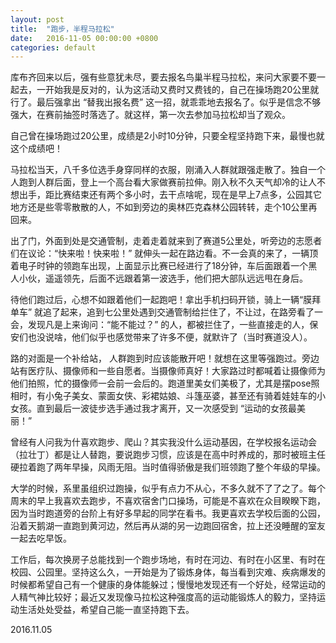 ```yaml
---
layout: post
title:  "跑步，半程马拉松"
date:   2016-11-05 00:00:00 +0800
categories: default
---
```


库布齐回来以后，强有些意犹未尽，要去报名鸟巢半程马拉松，来问大家要不要一起去，一开始我是反对的，认为这活动又费时又费钱的，自己在操场跑20公里就行了。最后强拿出 “替我出报名费”     这一招，就乖乖地去报名了。似乎是信念不够强大，在赛前抽签时落选了。就这样，第一次去参加马拉松却当了观众。

自己曾在操场跑过20公里，成绩是2小时10分钟，只要全程坚持跑下来，最慢也就这个成绩吧！

马拉松当天，八千多位选手身穿同样的衣服，刚涌入人群就跟强走散了。独自一个人跑到人群后面，登上一个高台看大家做赛前拉伸。刚入秋不久天气却冷的让人不想出手，距比赛结束还有两个多小时，去干点啥呢，现在是早上7点多，公园其它地方还是些零零散散的人，不如到旁边的奥林匹克森林公园转转，走个10公里再回来。

出了门，外面到处是交通管制，走着走着就来到了赛道5公里处，听旁边的志愿者们在议论：“快来啦！快来啦！”    就伸头一起在路边看。不一会真的来了，一辆顶着电子时钟的领跑车出现，上面显示比赛已经进行了18分钟，车后面跟着一个黑人小伙，遥遥领先，后面不远跟着第一波选手，他们把大部队远远甩在身后。

待他们跑过后，心想不如跟着他们一起跑吧！拿出手机扫码开锁，骑上一辆“膜拜单车”  就追了起来，追到七公里处遇到交通管制给拦住了，不让过，在路旁看了一会，发现凡是上来询问：“能不能过？”   的人，都被拦住了，一些直接走的人，保安们也没说啥，他们似乎也感觉带来了许多不便，就默许了（当时赛道没人）。

路的对面是一个补给站， 人群跑到时应该能散开吧！就想在这里等强跑过。旁边站有医疗队、摄像师和一些自愿者。当摄像师真好！大家路过时都喊着让摄像师为他们拍照，忙的摄像师一会前一会后的。跑道里美女们美极了，尤其是摆pose照相时，有小兔子美女、蒙面女侠、彩裙姑娘、斗篷巫婆，甚至还有骑着娃娃车的小女孩。直到最后一波徒步选手通过我才离开，又一次感受到 “运动的女孩最美丽！”

曾经有人问我为什喜欢跑步、爬山？其实我没什么运动基因，在学校报名运动会（拉壮丁）都是让人替跑，要说跑步习惯，应该是在高中时养成的，那时被班主任硬拉着跑了两年早操，风雨无阻。当时值得骄傲是我们班领跑了整个年级的早操。

大学的时候，系里虽组织过跑操，似乎有点力不从心，不多久就不了了之了。每个周末的早上我喜欢去跑步，不喜欢宿舍门口操场，可能是不喜欢在众目睽睽下跑，因为当时跑道旁的台阶上有好多早起的同学在看书。我更喜欢去学校后面的公园，沿着天鹅湖一直跑到黄河边，然后再从湖的另一边跑回宿舍，拉上还没睡醒的室友一起去吃早饭。

工作后，每次换房子总能找到一个跑步场地，有时在河边、有时在小区里、有时在校园、公园里。坚持这么久，一开始是为了锻炼身体，每当看到灾难、疾病爆发的时候都希望自己有一个健康的身体能躲过；慢慢地发现还有一个好处，经常运动的人精气神比较好；最近又发现像马拉松这种强度高的运动能锻炼人的毅力，坚持运动生活处处受益，希望自己能一直坚持跑下去。

2016.11.05

